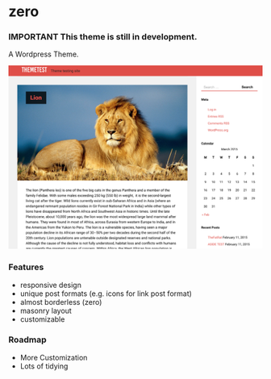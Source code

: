 zero
=======

### IMPORTANT This theme is still in development. ###

A Wordpress Theme.

![Image of Theme](./screenshot.png)

### Features ###
* responsive design
* unique post formats (e.g. icons for link post format)
* almost borderless (zero)
* masonry layout
* customizable

### Roadmap ###
*	More Customization
*	Lots of tidying
